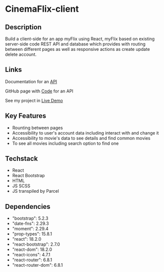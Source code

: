 # CinemaFlix-client

## Description 

Build a client-side for an app myFlix using React, myFlix based on existing server-side code REST API and database which provides with routing between different pages as well as responsive actions as create update delete account. 

## Links

Documentation for an [API](https://myflix-app.herokuapp.com/documentation.html)

GitHub page with [Code](https://github.com/nick-vns/movie_api) for an API

See my project in [Live Demo](https://cinemaflix-movies.netlify.app/login)  

## Key Features 
+ Rounting between pages
+ Accessibility to user's account data including interact with and change it
+ Accessibility to movie's data to see details and find common movies
+ To see all movies including search option to find one


## Techstack
+ React
+ React Bootstrap
+ HTML
+ JS SCSS
+ JS transpiled by Parcel


## Dependencies 
+ "bootstrap": 5.2.3
+ "date-fns": 2.29.3
+ "moment": 2.29.4
+ "prop-types": 15.8.1
+ "react": 18.2.0
+ "react-bootstrap": 2.7.0
+ "react-dom": 18.2.0
+ "react-icons": 4.7.1
+ "react-router": 6.8.1
+ "react-router-dom": 6.8.1

